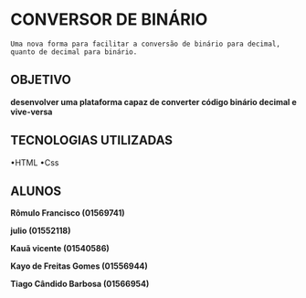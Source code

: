 # CONVERSOR DE BINÁRIO 

    Uma nova forma para facilitar a conversão de binário para decimal, quanto de decimal para binário.

## OBJETIVO 

  **desenvolver uma plataforma capaz de converter código binário decimal e vive-versa**

## TECNOLOGIAS UTILIZADAS 

•HTML
•Css

## ALUNOS 

**Rômulo Francisco (01569741)**

**julio (01552118)**

**Kauã vicente (01540586)**

**Kayo de Freitas Gomes (01556944)**

**Tiago Cândido Barbosa (01566954)**
